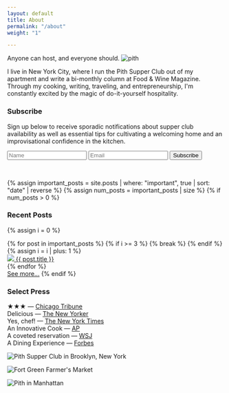 ```yaml
---
layout: default
title: About
permalink: "/about"
weight: "1"

---
```

Anyone can host, and everyone should.
![pith]({{site.baseurl}}/images/pith_pattern_thin.png)

I live in New York City, where I run the Pith Supper Club out of my apartment and write a bi-monthly column at Food & Wine Magazine. Through my cooking, writing, traveling, and entrepreneurship, I'm constantly excited by the magic of do-it-yourself hospitality.

### Subscribe

Sign up below to receive sporadic notifications about supper club availability as well as essential tips for cultivating a welcoming home and an improvisational confidence in the kitchen.

<form accept-charset="UTF-8" action="https://tickets.pith.space/pith/supper-club/interested_users" id="subscribe-form" method="post" target="_blank">
<input name="utf8" type="hidden" value="✓">
<input name="authenticity_token" type="hidden" value="FCumfjNcXNgC/34KKuL4EFAxuBlvfFIMzU1LOGtwROs=">
<input placeholder="Name" id="name" name="interested_user\[name\]" type="text">
<input placeholder="Email" id="email" name="interested_user\[email\]" type="email">
<input type="submit" name="commit" value="Subscribe" />
</form>
<p class="bottom_space"> </p>

{% assign important_posts = site.posts | where: "important", true | sort: "date" | reverse %}
{% assign num_posts = important_posts | size %}
{% if num_posts > 0 %}
### Recent Posts

{% assign i = 0 %}

<div id="featured-posts">
{% for post in important_posts %}
{% if i >= 3 %}
{% break %}
{% endif %}
{% assign i = i | plus: 1 %}
<div>
<a href="" onclick="jumpToPost('{{ post.url | remove_first: '/'}}'); return false;">
<img src="{{ post.icon }}">
<span>{{ post.title }}</span>
</a>
</div>
{% endfor %}
</div>
<a href="#diy" onclick="jumpToPost()">See more…</a>
{% endif %}
  
  
### Select Press

★★★ — [Chicago Tribune](http://www.chicagotribune.com/dining/restaurants/ct-review-intro-jonah-reider-food-0928-20160924-column.html)  
Delicious — [The New Yorker](http://www.newyorker.com/magazine/2017/05/22/pith-graduates-from-the-dorm)  
Yes, chef! — [The New York Times](https://www.nytimes.com/2017/04/20/style/jonah-reider-pith-supper-club.html)  
An Innovative Cook — [AP](https://www.apnews.com/52519470af634cb6afc1c0a2e6c7d731)  
A coveted reservation — [WSJ](http://www.wsj.com/articles/for-columbia-student-entrepreneur-dorm-restaurant-is-just-the-first-course-1454113319)  
A Dining Experience — [Forbes](https://www.forbes.com/video/5734702032001/#40eac57de450)

![Pith Supper Club in Brooklyn, New York]({{site.baseurl}}/images/supper_club_brooklyn.jpg)

![Fort Green Farmer's Market]({{site.baseurl}}/images/fort_green_market.jpg)

![Pith in Manhattan]({{site.baseurl}}/images/pith_manhattan.jpeg)